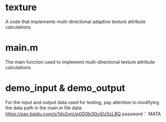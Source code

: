 # texture
A code that implements multi-directional adaptive texture attribute calculations
# main.m 
The main function used to implement multi-directional texture attribute calculations
# demo_input & demo_output
For the input and output data used for testing, pay attention to modifying the data path in the main.m file
data: https://pan.baidu.com/s/1do2xnUpGD0b3QviDzSzLBQ 
password： MATA
